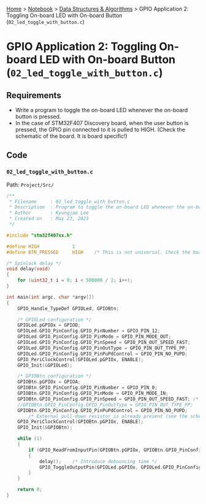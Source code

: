 <a href="../../">Home</a> > <a href="../notebook">Notebook</a> > <a href="./">Data Structures & Algorithms</a> > GPIO Application 2: Toggling On-board LED with On-board Button (`02_led_toggle_with_button.c`)

# GPIO Application 2: Toggling On-board LED with On-board Button (`02_led_toggle_with_button.c`)



## Requirements

* Write a program to toggle the on-board LED whenever the on-board button is pressed.
* In the case of STM32F407 Discovery board, when the user button is pressed, the GPIO pin connected to it is pulled to HIGH. (Check the schematic of the board. It is board specific!)



## Code

### `02_led_toggle_with_button.c`

Path: `Project/Src/`

```c
/**
 * Filename		: 02_led_toggle_with_button.c
 * Description	: Program to toggle the on-board LED whenever the on-board button is pressed
 * Author		: Kyungjae Lee
 * Created on	: May 23, 2023
 */

#include "stm32f407xx.h"

#define HIGH			1
#define BTN_PRESSED 	HIGH	/* This is not universal. Check the board schematic */

/* Spinlock delay */
void delay(void)
{
	for (uint32_t i = 0; i < 500000 / 2; i++);
}

int main(int argc, char *argv[])
{
	GPIO_Handle_TypeDef GPIOLed, GPIOBtn;

	/* GPIOLed configuration */
	GPIOLed.pGPIOx = GPIOD;
	GPIOLed.GPIO_PinConfig.GPIO_PinNumber = GPIO_PIN_12;
	GPIOLed.GPIO_PinConfig.GPIO_PinMode = GPIO_PIN_MODE_OUT;
	GPIOLed.GPIO_PinConfig.GPIO_PinSpeed = GPIO_PIN_OUT_SPEED_FAST;
	GPIOLed.GPIO_PinConfig.GPIO_PinOutType = GPIO_PIN_OUT_TYPE_PP;
	GPIOLed.GPIO_PinConfig.GPIO_PinPuPdControl = GPIO_PIN_NO_PUPD;
	GPIO_PeriClockControl(GPIOLed.pGPIOx, ENABLE);
	GPIO_Init(&GPIOLed);

	/* GPIOBtn configuration */
	GPIOBtn.pGPIOx = GPIOA;
	GPIOBtn.GPIO_PinConfig.GPIO_PinNumber = GPIO_PIN_0;
	GPIOBtn.GPIO_PinConfig.GPIO_PinMode = GPIO_PIN_MODE_IN;
	GPIOBtn.GPIO_PinConfig.GPIO_PinSpeed = GPIO_PIN_OUT_SPEED_FAST; /* Doesn't matter */
	//GPIOBtn.GPIO_PinConfig.GPIO_PinOutType = GPIO_PIN_OUT_TYPE_PP;	/* N/A */
	GPIOBtn.GPIO_PinConfig.GPIO_PinPuPdControl = GPIO_PIN_NO_PUPD;
		/* External pull-down resistor is already present (see the schematic) */
	GPIO_PeriClockControl(GPIOBtn.pGPIOx, ENABLE);
	GPIO_Init(&GPIOBtn);

	while (1)
	{
		if (GPIO_ReadFromInputPin(GPIOBtn.pGPIOx, GPIOBtn.GPIO_PinConfig.GPIO_PinNumber) == BTN_PRESSED)
		{
			delay();	/* Introduce debouncing time */
			GPIO_ToggleOutputPin(GPIOLed.pGPIOx, GPIOLed.GPIO_PinConfig.GPIO_PinNumber);
		}
	}

	return 0;
}
```

